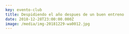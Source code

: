 ```yaml
---
key: evento-club
title: Despidiendo el año despues de un buen entreno
date: 2018-12-28T23:00:00.000Z
image: /media/img-20181229-wa0012.jpg
---
```


